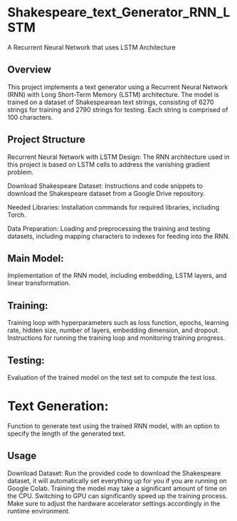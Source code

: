 # Shakespeare_text_Generator_RNN_LSTM
A Recurrent Neural Network that uses LSTM Architecture

## Overview
This project implements a text generator using a Recurrent Neural Network (RNN) with Long Short-Term Memory (LSTM) architecture. The model is trained on a dataset of Shakespearean text strings, consisting of 6270 strings for training and 2790 strings for testing. Each string is comprised of 100 characters.

## Project Structure
Recurrent Neural Network with LSTM Design: The RNN architecture used in this project is based on LSTM cells to address the vanishing gradient problem.

Download Shakespeare Dataset: Instructions and code snippets to download the Shakespeare dataset from a Google Drive repository.

Needed Libraries: Installation commands for required libraries, including Torch.

Data Preparation: Loading and preprocessing the training and testing datasets, including mapping characters to indexes for feeding into the RNN.

## Main Model: 
Implementation of the RNN model, including embedding, LSTM layers, and linear transformation.

## Training:
Training loop with hyperparameters such as loss function, epochs, learning rate, hidden size, number of layers, embedding dimension, and dropout. Instructions for running the training loop and monitoring training progress.

## Testing:
Evaluation of the trained model on the test set to compute the test loss.

# Text Generation: 
Function to generate text using the trained RNN model, with an option to specify the length of the generated text.

## Usage
Download Dataset: Run the provided code to download the Shakespeare dataset, it will automatically set everything up for you if you are running on Google Colab.
Training the model may take a significant amount of time on the CPU. Switching to GPU can significantly speed up the training process. Make sure to adjust the hardware accelerator settings accordingly in the runtime environment.
